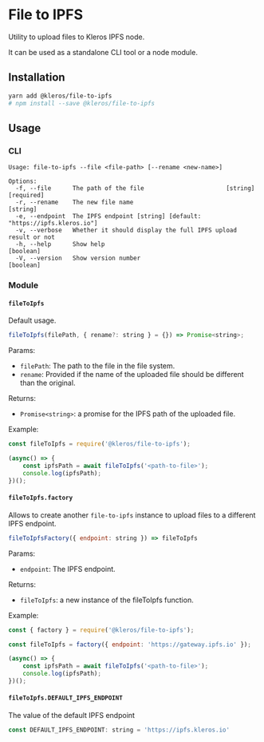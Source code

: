 # File to IPFS

Utility to upload files to Kleros IPFS node. 

It can be used as a standalone CLI tool or a node module.

## Installation

```bash
yarn add @kleros/file-to-ipfs
# npm install --save @kleros/file-to-ipfs
```

## Usage

### CLI

```
Usage: file-to-ipfs --file <file-path> [--rename <new-name>]

Options:
  -f, --file      The path of the file                       [string] [required]
  -r, --rename    The new file name                                     [string]
  -e, --endpoint  The IPFS endpoint [string] [default: "https://ipfs.kleros.io"]
  -v, --verbose   Whether it should display the full IPFS upload result or not
  -h, --help      Show help                                            [boolean]
  -V, --version   Show version number                                  [boolean]
```

### Module

#### `fileToIpfs`

Default usage.

```javascript
fileToIpfs(filePath, { rename?: string } = {}) => Promise<string>;
```

Params:
- `filePath`: The path to the file in the file system.
- `rename`: Provided if the name of the uploaded file should be different than the original.

Returns:
- `Promise<string>`: a promise for the IPFS path of the uploaded file.

Example:

```javascript
const fileToIpfs = require('@kleros/file-to-ipfs');

(async() => {
    const ipfsPath = await fileToIpfs('<path-to-file>');
    console.log(ipfsPath);
})();
```

#### `fileToIpfs.factory`

Allows to create another `file-to-ipfs` instance to upload files to a different IPFS endpoint.


```javascript
fileToIpfsFactory({ endpoint: string }) => fileToIpfs
```

Params:
- `endpoint`: The IPFS endpoint.

Returns:
- `fileToIpfs`: a new instance of the fileToIpfs function.


Example:

```javascript
const { factory } = require('@kleros/file-to-ipfs');

const fileToIpfs = factory({ endpoint: 'https://gateway.ipfs.io' });

(async() => {
    const ipfsPath = await fileToIpfs('<path-to-file>');
    console.log(ipfsPath);
})();
```

#### `fileToIpfs.DEFAULT_IPFS_ENDPOINT`

The value of the default IPFS endpoint

```javascript
const DEFAULT_IPFS_ENDPOINT: string = 'https://ipfs.kleros.io'
```

